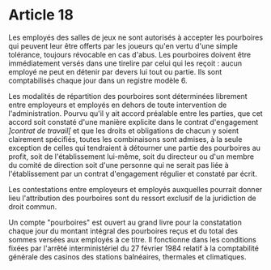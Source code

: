 # Article 18

Les employés des salles de jeux ne sont autorisés à accepter les pourboires qui peuvent leur être offerts par les joueurs qu'en vertu d'une simple tolérance, toujours révocable en cas d'abus. Les pourboires doivent être immédiatement versés dans une tirelire par celui qui les reçoit : aucun employé ne peut en détenir par devers lui tout ou partie. Ils sont comptabilisés chaque jour dans un registre modèle 6.

Les modalités de répartition des pourboires sont déterminées librement entre employeurs et employés en dehors de toute intervention de l'administration. Pourvu qu'il y ait accord préalable entre les parties, que cet accord soit constaté d'une manière explicite dans le contrat d'engagement *]contrat de travail[* et que les droits et obligations de chacun y soient clairement spécifiés, toutes les combinaisons sont admises, à la seule exception de celles qui tendraient à détourner une partie des pourboires au profit, soit de l'établissement lui-même, soit du directeur ou d'un membre du comité de direction soit d'une personne qui ne serait pas liée à l'établissement par un contrat d'engagement régulier et constaté par écrit.

Les contestations entre employeurs et employés auxquelles pourrait donner lieu l'attribution des pourboires sont du ressort exclusif de la juridiction de droit commun.

Un compte "pourboires" est ouvert au grand livre pour la constatation chaque jour du montant intégral des pourboires reçus et du total des sommes versées aux employés à ce titre. Il fonctionne dans les conditions fixées par l'arrêté interministériel du 27 février 1984 relatif à la comptabilité générale des casinos des stations balnéaires, thermales et climatiques.
